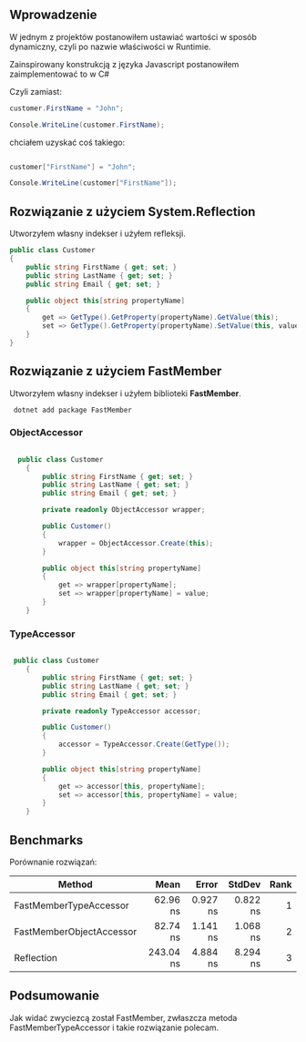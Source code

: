 

## Wprowadzenie

W jednym z projektów postanowiłem ustawiać wartości w sposób dynamiczny, czyli po nazwie właściwości w Runtimie.

Zainspirowany konstrukcją z języka Javascript postanowiłem zaimplementować to w C#

Czyli zamiast:

~~~ csharp
customer.FirstName = "John";

Console.WriteLine(customer.FirstName);
~~~

chciałem uzyskać coś takiego:

~~~ csharp

customer["FirstName"] = "John";

Console.WriteLine(customer["FirstName"]);

~~~

## Rozwiązanie z użyciem System.Reflection

Utworzyłem własny indekser i użyłem refleksji.

~~~ csharp
public class Customer
{
    public string FirstName { get; set; }
    public string LastName { get; set; }
    public string Email { get; set; }

    public object this[string propertyName]
    {
        get => GetType().GetProperty(propertyName).GetValue(this);
        set => GetType().GetProperty(propertyName).SetValue(this, value, null);
    }
}
~~~


## Rozwiązanie z użyciem FastMember

Utworzyłem własny indekser i użyłem biblioteki **FastMember**.

~~~
 dotnet add package FastMember
~~~


### ObjectAccessor
~~~ csharp

  public class Customer
    {
        public string FirstName { get; set; }
        public string LastName { get; set; }
        public string Email { get; set; }

        private readonly ObjectAccessor wrapper;

        public Customer()
        {
            wrapper = ObjectAccessor.Create(this);
        }

        public object this[string propertyName]
        {
            get => wrapper[propertyName];
            set => wrapper[propertyName] = value;
        }
    }

~~~


### TypeAccessor

~~~ csharp

 public class Customer
    {
        public string FirstName { get; set; }
        public string LastName { get; set; }
        public string Email { get; set; }

        private readonly TypeAccessor accessor;

        public Customer()
        {
            accessor = TypeAccessor.Create(GetType());
        }

        public object this[string propertyName]
        {
            get => accessor[this, propertyName];
            set => accessor[this, propertyName] = value;
        }
    }

~~~

## Benchmarks

Porównanie rozwiązań:


|                   Method |      Mean |    Error |   StdDev | Rank |
|------------------------- |----------:|---------:|---------:|-----:|
|   FastMemberTypeAccessor |  62.96 ns | 0.927 ns | 0.822 ns |    1 |
| FastMemberObjectAccessor |  82.74 ns | 1.141 ns | 1.068 ns |    2 |
|               Reflection | 243.04 ns | 4.884 ns | 8.294 ns |    3 |

## Podsumowanie

Jak widać zwyciezcą został FastMember, zwłaszcza metoda FastMemberTypeAccessor i takie rozwiązanie polecam.
